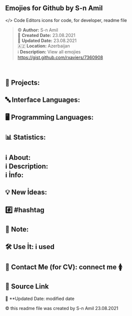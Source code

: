 ## Emojies for Github by S-n Amil 

</> Code Editors
icons for code, for developer, readme file

> ©️ **Author:** S-n Amil <br>
> 📅 **Created Date:** 23.08.2021 <br>
> 🔄 **Updated Date:** 23.08.2021 <br>
> 🇦🇿 **Location:** Azerbaijan <br>
> ℹ️ **Description:** View all emojies https://gist.github.com/rxaviers/7360908

&nbsp;
&nbsp;
&nbsp;
&nbsp;

## 📂 Projects:
## 🔤 Interface Languages:
## 🖥️ Programming Languages:
## 📊 Statistics:
<h2>
   ℹ️ About: <br>
   ℹ️ Description: <br>
   ℹ️ İnfo: <br>
</h2>

## 💡 New İdeas:
## #️⃣ #hashtag
## 📌 Note:
## 🛠 Use İt: i used 
## 👤 Contact Me (for CV): connect me 🚺

## 🔗 Source Link 
 🔄 **Updated Date: modified date

©️ this readme file was created by S-n Amil 23.08.2021
